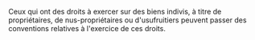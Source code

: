   
 Ceux qui ont des droits à exercer sur des biens indivis, à titre de propriétaires, de nus-propriétaires ou d'usufruitiers peuvent passer des conventions relatives à l'exercice de ces droits.  

  
